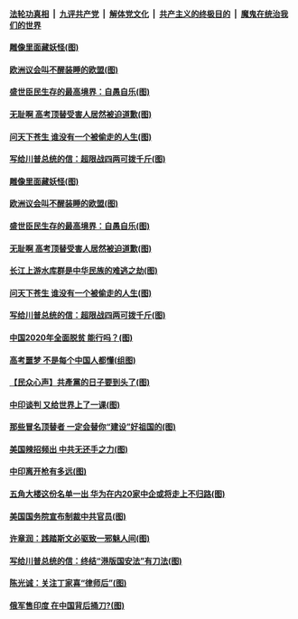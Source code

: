 

####  [法轮功真相](../../../../basic/blob/master/README.md?t=06291602) &nbsp;|&nbsp; [九评共产党](../../../../9ping.md/blob/master/README.md?t=06291602) &nbsp;|&nbsp; [解体党文化](../../../../jtdwh.md/blob/master/README.md?t=06291602)  &nbsp;|&nbsp; [共产主义的终极目的](../../../../gczydzjmd.md/blob/master/README.md?t=06291602) &nbsp;|&nbsp; [魔鬼在统治我们的世界](../../../../mgztzwmdsj.md/blob/master/README.md?t=06291602) 

#### [雕像里面藏妖怪(图)](../pages/p4/937959.md?t=06291602) 

#### [欧洲议会叫不醒装睡的欧盟(图)](../pages/p4/938033.md?t=06291602) 

#### [盛世臣民生存的最高境界：自愚自乐(图)](../pages/p4/938023.md?t=06291602) 

#### [无耻啊 高考顶替受害人居然被迫道歉(图)](../pages/p4/938030.md?t=06291602) 

#### [问天下苍生 谁没有一个被偷走的人生(图)](../pages/p4/938026.md?t=06291602) 

#### [写给川普总统的信：超限战四两可拨千斤(图)](../pages/p4/938021.md?t=06291602) 

#### [雕像里面藏妖怪(图)](../pages/p4/937959.md?t=06291602) 

#### [欧洲议会叫不醒装睡的欧盟(图)](../pages/p4/938033.md?t=06291602) 

#### [盛世臣民生存的最高境界：自愚自乐(图)](../pages/p4/938023.md?t=06291602) 

#### [无耻啊 高考顶替受害人居然被迫道歉(图)](../pages/p4/938030.md?t=06291602) 

#### [长江上游水库群是中华民族的难逃之劫(图)](../pages/p4/938022.md?t=06291602) 

#### [问天下苍生 谁没有一个被偷走的人生(图)](../pages/p4/938026.md?t=06291602) 

#### [写给川普总统的信：超限战四两可拨千斤(图)](../pages/p4/938021.md?t=06291602) 

#### [中国2020年全面脱贫 能行吗？(图)](../pages/p4/937928.md?t=06291602) 

#### [高考噩梦 不是每个中国人都懂(组图)](../pages/p4/937927.md?t=06291602) 

#### [【民众心声】共產黨的日子要到头了(图)](../pages/p4/937474.md?t=06291602) 

#### [中印谈判 又给世界上了一课(图)](../pages/p4/937868.md?t=06291602) 

#### [那些冒名顶替者 一定会替你“建设”好祖国的(图)](../pages/p4/937925.md?t=06291602) 

#### [美国辣招频出 中共无还手之力(图)](../pages/p4/937916.md?t=06291602) 

#### [中印离开枪有多远(图)](../pages/p4/937913.md?t=06291602) 

#### [五角大楼这份名单一出 华为在内20家中企或将走上不归路(图)](../pages/p4/937820.md?t=06291602) 

#### [美国国务院宣布制裁中共官员(图)](../pages/p4/937844.md?t=06291602) 

#### [许章润：践踏斯文必驱致一邪魅人间(图)](../pages/p4/937826.md?t=06291602) 

#### [写给川普总统的信：终结“港版国安法”有刀法(图)](../pages/p4/937833.md?t=06291602) 

#### [陈光诚：关注丁家喜“律师后”(图)](../pages/p4/937827.md?t=06291602) 

#### [俄军售印度 在中国背后捅刀?(图)](../pages/p4/937825.md?t=06291602) 


